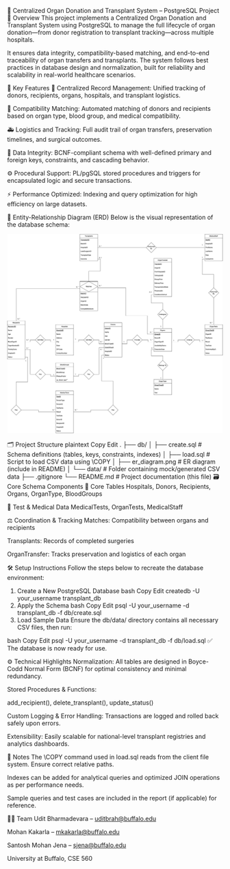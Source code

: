 🏥 Centralized Organ Donation and Transplant System – PostgreSQL Project
📌 Overview
This project implements a Centralized Organ Donation and Transplant System using PostgreSQL to manage the full lifecycle of organ donation—from donor registration to transplant tracking—across multiple hospitals.

It ensures data integrity, compatibility-based matching, and end-to-end traceability of organ transfers and transplants. The system follows best practices in database design and normalization, built for reliability and scalability in real-world healthcare scenarios.

🧠 Key Features
📁 Centralized Record Management: Unified tracking of donors, recipients, organs, hospitals, and transplant logistics.

🧬 Compatibility Matching: Automated matching of donors and recipients based on organ type, blood group, and medical compatibility.

🚑 Logistics and Tracking: Full audit trail of organ transfers, preservation timelines, and surgical outcomes.

🔐 Data Integrity: BCNF-compliant schema with well-defined primary and foreign keys, constraints, and cascading behavior.

⚙️ Procedural Support: PL/pgSQL stored procedures and triggers for encapsulated logic and secure transactions.

⚡ Performance Optimized: Indexing and query optimization for high efficiency on large datasets.

🧩 Entity-Relationship Diagram (ERD)
Below is the visual representation of the database schema:

![ER Diagram](/images/ER_Diagram.jpeg)

🗂️ Project Structure
plaintext
Copy
Edit
.
├── db/
│   ├── create.sql           # Schema definitions (tables, keys, constraints, indexes)
│   ├── load.sql             # Script to load CSV data using \COPY
│   ├── er_diagram.png       # ER diagram (include in README)
│   └── data/                # Folder containing mock/generated CSV data
├── .gitignore
└── README.md                # Project documentation (this file)
🗃️ Core Schema Components
🏥 Core Tables
Hospitals, Donors, Recipients, Organs, OrganType, BloodGroups

🧪 Test & Medical Data
MedicalTests, OrganTests, MedicalStaff

⚖️ Coordination & Tracking
Matches: Compatibility between organs and recipients

Transplants: Records of completed surgeries

OrganTransfer: Tracks preservation and logistics of each organ

🛠️ Setup Instructions
Follow the steps below to recreate the database environment:

1. Create a New PostgreSQL Database
bash
Copy
Edit
createdb -U your_username transplant_db
2. Apply the Schema
bash
Copy
Edit
psql -U your_username -d transplant_db -f db/create.sql
3. Load Sample Data
Ensure the db/data/ directory contains all necessary CSV files, then run:

bash
Copy
Edit
psql -U your_username -d transplant_db -f db/load.sql
✅ The database is now ready for use.

⚙️ Technical Highlights
Normalization: All tables are designed in Boyce-Codd Normal Form (BCNF) for optimal consistency and minimal redundancy.

Stored Procedures & Functions:

add_recipient(), delete_transplant(), update_status()

Custom Logging & Error Handling: Transactions are logged and rolled back safely upon errors.

Extensibility: Easily scalable for national-level transplant registries and analytics dashboards.

📌 Notes
The \COPY command used in load.sql reads from the client file system. Ensure correct relative paths.

Indexes can be added for analytical queries and optimized JOIN operations as per performance needs.

Sample queries and test cases are included in the report (if applicable) for reference.

👨‍💻 Team
Udit Bharmadevara – uditbrah@buffalo.edu

Mohan Kakarla – mkakarla@buffalo.edu

Santosh Mohan Jena – sjena@buffalo.edu

University at Buffalo, CSE 560